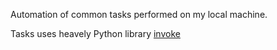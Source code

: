 Automation of common tasks performed on my local machine.

Tasks uses heavely Python library [invoke](http://www.pyinvoke.org/)
